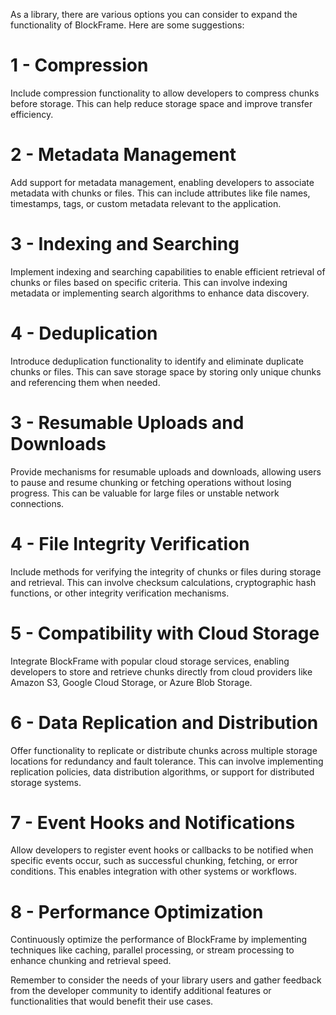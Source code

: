 As a library, there are various options you can consider to expand the functionality of BlockFrame. Here are some suggestions:

# 1 - Compression

Include compression functionality to allow developers to compress chunks before storage. This can help reduce storage space and improve transfer efficiency.

# 2 - Metadata Management

Add support for metadata management, enabling developers to associate metadata with chunks or files. This can include attributes like file names, timestamps, tags, or custom metadata relevant to the application.

# 3 - Indexing and Searching

Implement indexing and searching capabilities to enable efficient retrieval of chunks or files based on specific criteria. This can involve indexing metadata or implementing search algorithms to enhance data discovery.

# 4 - Deduplication

Introduce deduplication functionality to identify and eliminate duplicate chunks or files. This can save storage space by storing only unique chunks and referencing them when needed.

# 3 - Resumable Uploads and Downloads

Provide mechanisms for resumable uploads and downloads, allowing users to pause and resume chunking or fetching operations without losing progress. This can be valuable for large files or unstable network connections.

# 4 - File Integrity Verification

Include methods for verifying the integrity of chunks or files during storage and retrieval. This can involve checksum calculations, cryptographic hash functions, or other integrity verification mechanisms.

# 5 - Compatibility with Cloud Storage

Integrate BlockFrame with popular cloud storage services, enabling developers to store and retrieve chunks directly from cloud providers like Amazon S3, Google Cloud Storage, or Azure Blob Storage.

# 6 - Data Replication and Distribution

Offer functionality to replicate or distribute chunks across multiple storage locations for redundancy and fault tolerance. This can involve implementing replication policies, data distribution algorithms, or support for distributed storage systems.

# 7 - Event Hooks and Notifications

Allow developers to register event hooks or callbacks to be notified when specific events occur, such as successful chunking, fetching, or error conditions. This enables integration with other systems or workflows.

# 8 - Performance Optimization

Continuously optimize the performance of BlockFrame by implementing techniques like caching, parallel processing, or stream processing to enhance chunking and retrieval speed.

Remember to consider the needs of your library users and gather feedback from the developer community to identify additional features or functionalities that would benefit their use cases.
